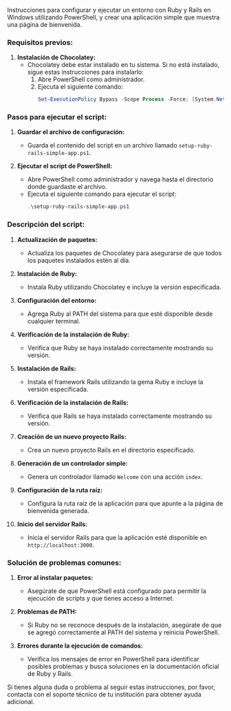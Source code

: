Instrucciones para configurar y ejecutar un entorno con Ruby y Rails en Windows utilizando PowerShell, y crear una aplicación simple que muestra una página de bienvenida.

### Requisitos previos:

1. **Instalación de Chocolatey:**
   - Chocolatey debe estar instalado en tu sistema. Si no está instalado, sigue estas instrucciones para instalarlo:
     1. Abre PowerShell como administrador.
     2. Ejecuta el siguiente comando:
        ```ps1
        Set-ExecutionPolicy Bypass -Scope Process -Force; [System.Net.ServicePointManager]::SecurityProtocol = [System.Net.ServicePointManager]::SecurityProtocol -bor 3072; iex ((New-Object System.Net.WebClient).DownloadString('https://chocolatey.org/install.ps1'))
        ```

### Pasos para ejecutar el script:

1. **Guardar el archivo de configuración:**
   - Guarda el contenido del script en un archivo llamado `setup-ruby-rails-simple-app.ps1`.

2. **Ejecutar el script de PowerShell:**
   - Abre PowerShell como administrador y navega hasta el directorio donde guardaste el archivo.
   - Ejecuta el siguiente comando para ejecutar el script:
     ```ps1
     .\setup-ruby-rails-simple-app.ps1
     ```

### Descripción del script:

1. **Actualización de paquetes:**
   - Actualiza los paquetes de Chocolatey para asegurarse de que todos los paquetes instalados estén al día.

2. **Instalación de Ruby:**
   - Instala Ruby utilizando Chocolatey e incluye la versión especificada.

3. **Configuración del entorno:**
   - Agrega Ruby al PATH del sistema para que esté disponible desde cualquier terminal.

4. **Verificación de la instalación de Ruby:**
   - Verifica que Ruby se haya instalado correctamente mostrando su versión.

5. **Instalación de Rails:**
   - Instala el framework Rails utilizando la gema Ruby e incluye la versión especificada.

6. **Verificación de la instalación de Rails:**
   - Verifica que Rails se haya instalado correctamente mostrando su versión.

7. **Creación de un nuevo proyecto Rails:**
   - Crea un nuevo proyecto Rails en el directorio especificado.

8. **Generación de un controlador simple:**
   - Genera un controlador llamado `Welcome` con una acción `index`.

9. **Configuración de la ruta raíz:**
   - Configura la ruta raíz de la aplicación para que apunte a la página de bienvenida generada.

10. **Inicio del servidor Rails:**
    - Inicia el servidor Rails para que la aplicación esté disponible en `http://localhost:3000`.

### Solución de problemas comunes:

1. **Error al instalar paquetes:**
   - Asegúrate de que PowerShell está configurado para permitir la ejecución de scripts y que tienes acceso a Internet.

2. **Problemas de PATH:**
   - Si Ruby no se reconoce después de la instalación, asegúrate de que se agregó correctamente al PATH del sistema y reinicia PowerShell.

3. **Errores durante la ejecución de comandos:**
   - Verifica los mensajes de error en PowerShell para identificar posibles problemas y busca soluciones en la documentación oficial de Ruby y Rails.

Si tienes alguna duda o problema al seguir estas instrucciones, por favor, contacta con el soporte técnico de tu institución para obtener ayuda adicional.
